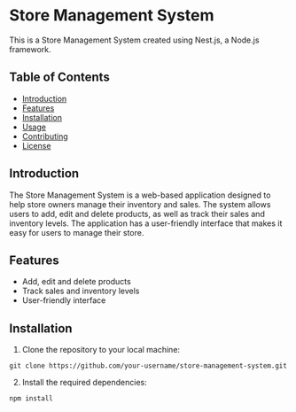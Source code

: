 # Store Management System

This is a Store Management System created using Nest.js, a Node.js framework.

## Table of Contents

- [Introduction](#introduction)
- [Features](#features)
- [Installation](#installation)
- [Usage](#usage)
- [Contributing](#contributing)
- [License](#license)

## Introduction

The Store Management System is a web-based application designed to help store owners manage their inventory and sales. The system allows users to add, edit and delete products, as well as track their sales and inventory levels. The application has a user-friendly interface that makes it easy for users to manage their store.

## Features

- Add, edit and delete products
- Track sales and inventory levels
- User-friendly interface

## Installation

1. Clone the repository to your local machine:

```
git clone https://github.com/your-username/store-management-system.git

```


2. Install the required dependencies:

```
npm install

```
